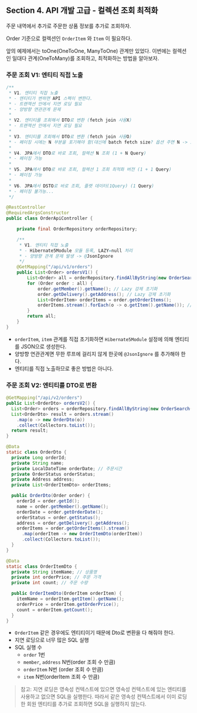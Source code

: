 ## Section 4. API 개발 고급 - 컬렉션 조회 최적화

주문 내역에서 추가로 주문한 상품 정보를 추가로 조회하자.

Order 기준으로 컬렉션인 `OrderItem` 와 `Item` 이 필요하다.

앞의 예제에서는 toOne(OneToOne, ManyToOne) 관계만 있었다. 이번에는 컬렉션인 일대다 관계(OneToMany)를 조회하고, 최적화하는 방법을 알아보자.



### 주문 조회 V1: 엔티티 직접 노출

``` java
/**
 * V1. 엔티티 직접 노출
 * - 엔티티가 변하면 API 스펙이 변한다.
 * - 트랜잭션 안에서 지연 로딩 필요
 * - 양방향 연관관계 문제
 *
 * V2. 엔티티를 조회해서 DTO로 변환 (fetch join 사용X)
 * - 트랜잭션 안에서 지연 로딩 필요
 *
 * V3. 엔티티를 조회해서 DTO로 변환 (fetch join 사용O)
 * - 페이징 시에는 N 부분을 포기해야 함(대신에 batch fetch size? 옵션 주면 N -> 1 쿼리로 변경 가능)
 *
 * V4. JPA에서 DTO로 바로 조회, 컬렉션 N 조회 (1 + N Query)
 * - 페이징 가능
 *
 * V5. JPA에서 DTO로 바로 조회, 컬렉션 1 조회 최적화 버전 (1 + 1 Query)
 * - 페이징 가능
 *
 * V6. JPA에서 DSTO로 바로 조회, 플랫 데이터(1Query) (1 Query)
 * - 페이징 불가능...
 */

@RestController
@RequiredArgsConstructor
public class OrderApiController {

    private final OrderRepository orderRepository;

    /**
     * V1. 엔티티 직접 노출
     * - Hibernate5Module 모듈 등록, LAZY=null 처리
     * - 양방향 관계 문제 발생 -> @JsonIgnore
     */
    @GetMapping("/api/v1/orders")
    public List<Order> ordersV1() {
        List<Order> all = orderRepository.findAllByString(new OrderSearch());
        for (Order order : all) {
            order.getMember().getName(); // Lazy 강제 초기화
            order.getDelivery().getAddress(); // Lazy 강제 초기화
            List<OrderItem> orderItems = order.getOrderItems();
            orderItems.stream().forEach(o -> o.getItem().getName()); // Lazy 강제 초기화
        }
        return all;
    }
}
```

- `orderItem`, `item` 관계를 직접 초기화하면 `Hibernate5Module` 설정에 의해 엔티티를 JSON으로 생성한다.
- 양방향 연관관계면 무한 루프에 걸리지 않게 한곳에 `@JsonIgnore` 를 추가해야 한다.
- 엔티티를 직접 노출하므로 좋은 방법은 아니다.



### 주문 조회 V2: 엔티티를 DTO로 변환

``` java
@GetMapping("/api/v2/orders")
public List<OrderDto> ordersV2() {
  List<Order> orders = orderRepository.findAllByString(new OrderSearch());
  List<OrderDto> result = orders.stream()
    .map(o -> new OrderDto(o))
    .collect(Collectors.toList());
  return result;
}

@Data
static class OrderDto {
  private Long orderId;
  private String name;
  private LocalDateTime orderDate; // 주문시간
  private OrderStatus orderStatus;
  private Address address;
  private List<OrderItemDto> orderItems;

  public OrderDto(Order order) {
    orderId = order.getId();
    name = order.getMember().getName();
    orderDate = order.getOrderDate();
    orderStatus = order.getStatus();
    address = order.getDelivery().getAddress();
    orderItems = order.getOrderItems().stream()
      .map(orderItem -> new OrderItemDto(orderItem))
      .collect(Collectors.toList());
  }
}

@Data
static class OrderItemDto {
  private String itemName; // 상품명
  private int orderPrice; // 주문 가격
  private int count; // 주문 수량

  public OrderItemDto(OrderItem orderItem) {
    itemName = orderItem.getItem().getName();
    orderPrice = orderItem.getOrderPrice();
    count = orderItem.getCount();
  }
}
```

- `OrderItem` 같은 경우에도 엔티티이기 때문에 Dto로 변환을 다 해줘야 한다.
- 지연 로딩으로 너무 많은 SQL 실행
- SQL 실행 수
  - `order` 1번
  - `member`, `address` N번(order 조회 수 만큼)
  - `orderItem` N번 (order 조회 수 만큼)
  - `item` N번(orderItem 조회 수 만큼)

> 참고: 지연 로딩은 영속성 컨텍스트에 있으면 영속성 컨텍스트에 있는 엔티티를 사용하고 없으면 SQL을 실행한다. 따라서 같은 영속성 컨텍스트에서 이미 로딩한 회원 엔티티를 추가로 조회하면 SQL을 실행하지 않는다.











